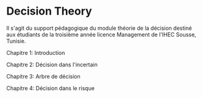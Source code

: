 # Decision Theory
Il s'agit du support pédagogique du module théorie de la décision destiné aux étudiants de la troisième année licence Management de l'IHEC Sousse, Tunisie.

Chapitre 1: Introduction

Chapitre 2: Décision dans l'incertain

Chapitre 3: Arbre de décision

Chapitre 4: Décision dans le risque
